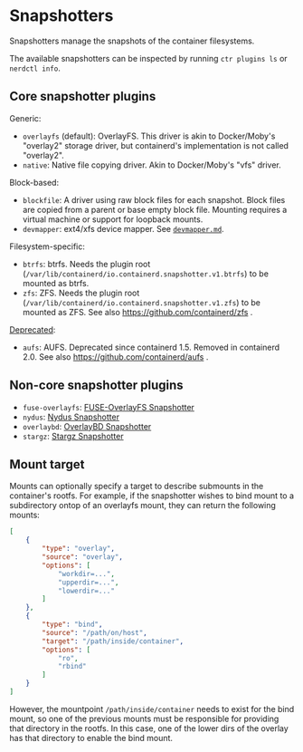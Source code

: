 # Snapshotters

Snapshotters manage the snapshots of the container filesystems.

The available snapshotters can be inspected by running `ctr plugins ls` or `nerdctl info`.

## Core snapshotter plugins

Generic:
- `overlayfs` (default): OverlayFS. This driver is akin to Docker/Moby's "overlay2" storage driver, but containerd's implementation is not called "overlay2".
- `native`: Native file copying driver. Akin to Docker/Moby's "vfs" driver.

Block-based:
- `blockfile`: A driver using raw block files for each snapshot. Block files are copied from a parent or base empty block file. Mounting requires a virtual machine or support for loopback mounts.
- `devmapper`: ext4/xfs device mapper. See [`devmapper.md`](./devmapper.md).

Filesystem-specific:
- `btrfs`: btrfs. Needs the plugin root (`/var/lib/containerd/io.containerd.snapshotter.v1.btrfs`) to be mounted as btrfs.
- `zfs`: ZFS. Needs the plugin root (`/var/lib/containerd/io.containerd.snapshotter.v1.zfs`) to be mounted as ZFS. See also https://github.com/containerd/zfs .

[Deprecated](https://github.com/containerd/containerd/blob/main/RELEASES.md#deprecated-features):
- `aufs`: AUFS. Deprecated since containerd 1.5. Removed in containerd 2.0. See also https://github.com/containerd/aufs .

## Non-core snapshotter plugins

- `fuse-overlayfs`: [FUSE-OverlayFS Snapshotter](https://github.com/containerd/fuse-overlayfs-snapshotter)
- `nydus`: [Nydus Snapshotter](https://github.com/containerd/nydus-snapshotter)
- `overlaybd`: [OverlayBD Snapshotter](https://github.com/containerd/accelerated-container-image)
- `stargz`: [Stargz Snapshotter](https://github.com/containerd/stargz-snapshotter)

## Mount target

Mounts can optionally specify a target to describe submounts in the container's
rootfs. For example, if the snapshotter wishes to bind mount to a subdirectory
ontop of an overlayfs mount, they can return the following mounts:

```json
[
    {
        "type": "overlay",
        "source": "overlay",
        "options": [
            "workdir=...",
            "upperdir=...",
            "lowerdir=..."
        ]
    },
    {
        "type": "bind",
        "source": "/path/on/host",
        "target": "/path/inside/container",
        "options": [
            "ro",
            "rbind"
        ]
    }
]
```

However, the mountpoint `/path/inside/container` needs to exist for the bind
mount, so one of the previous mounts must be responsible for providing that
directory in the rootfs. In this case, one of the lower dirs of the overlay has
that directory to enable the bind mount.
